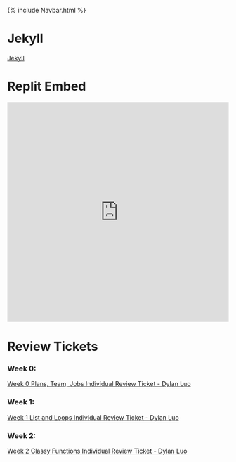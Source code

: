 {% include Navbar.html %}

# Jekyll #
[Jekyll](https://dylanluo05.github.io/TLDEW-DylanLuo/)

# Replit Embed #
<iframe frameborder="0" width="100%" height="500px" src="https://replit.com/@Dylanluo05/AP-Computer-Science-Priciples-Trimester-3-Replit?lite=true#src/menuy.py"></iframe>
  
# Review Tickets #
### Week 0: ###
[Week 0 Plans, Team, Jobs Individual Review Ticket - Dylan Luo](https://github.com/Dylanluo05/TLDEW-DylanLuo/issues/1)

### Week 1: ###
[Week 1 List and Loops Individual Review Ticket - Dylan Luo](https://github.com/Dylanluo05/TLDEW-DylanLuo/issues/2)

### Week 2: ###
[Week 2 Classy Functions Individual Review Ticket - Dylan Luo](https://github.com/Dylanluo05/TLDEW-DylanLuo/issues/4)

